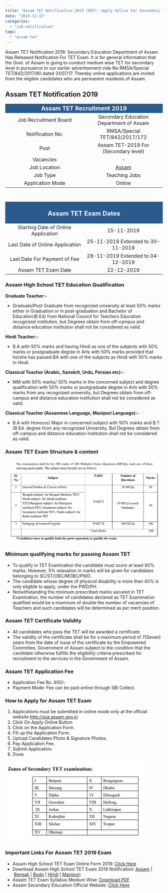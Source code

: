 ```yaml
---
title: "Assam TET Notification 2019 (OUT)- Apply Online For Secondary Teacher Eligibility Test"
date: "2019-11-15"
categories: 
  - "job-notification"
tags: 
  - "assam-tet"
---
```


Assam TET Notification 2019: Secondary Education Department of Assam Has Released Notification For TET Exam. It is for general information that the Govt. of Assam is going to conduct medium wise TET for secondary level in pursuance to our earlier advertisement vide No RMSA/Special TET/842/2017/80 dated 31/07/17. Thereby online applications are invited from the eligible candidates who are permanent residents of Assam.

## **Assam TET Notification 2019**

<table style="border-collapse: collapse; width: 100%;"><tbody><tr><td style="width: 50%; background-color: #2a5a8e; text-align: center;" colspan="2"><span style="font-size: 14pt;"><strong><span style="color: #ffffff;">Assam TET Recruitment 2019</span></strong></span></td></tr><tr><td style="width: 50%; text-align: center;"><span style="font-size: 12pt;">Job Recruitment Board</span></td><td style="width: 50%; text-align: center;"><span style="font-size: 12pt;">Secondary Education Department of Assam</span></td></tr><tr><td style="width: 50%; text-align: center;"><span style="font-size: 12pt;">Notification No.</span></td><td style="width: 50%; text-align: center;"><span style="font-size: 12pt;">RMSA/Special TET/842/2017/172</span></td></tr><tr><td style="width: 50%; text-align: center;"><span style="font-size: 12pt;">Post</span></td><td style="width: 50%; text-align: center;"><span style="font-size: 12pt;">Assam TET-2019 For (Secondary level)</span></td></tr><tr><td style="width: 50%; text-align: center;"><span style="font-size: 12pt;">Vacancies</span></td><td style="width: 50%; text-align: center;"><span style="font-size: 12pt;">-</span></td></tr><tr><td style="width: 50%; text-align: center;"><span style="font-size: 12pt;">Job Location</span></td><td style="width: 50%; text-align: center;"><a href="https://freegovtjobalert.in/assam-govt-job/" target="_blank" rel="noopener noreferrer"><span style="font-size: 12pt;">Assam</span></a></td></tr><tr><td style="width: 50%; text-align: center;"><span style="font-size: 12pt;">Job Type</span></td><td style="width: 50%; text-align: center;"><span style="font-size: 12pt;">Teaching Jobs</span></td></tr><tr><td style="width: 50%; text-align: center;"><span style="font-size: 12pt;">Application Mode</span></td><td style="width: 50%; text-align: center;"><span style="font-size: 12pt;">Online</span></td></tr></tbody></table>

 

<table style="border-collapse: collapse;"><tbody><tr><td style="width: 50%; background-color: #2a5a8e; text-align: center;" colspan="2"><h3><strong><span style="font-size: 15pt; color: #ffffff;">Assam TET Exam Dates</span></strong></h3></td></tr><tr><td style="width: 50%; text-align: center;"><span style="font-size: 12pt;">Starting Date of Online Application</span></td><td style="width: 50%; text-align: center;"><span style="font-size: 12pt;">15-11-2019</span></td></tr><tr><td style="width: 50%; text-align: center;"><span style="font-size: 12pt;">Last Date of Online Application</span></td><td style="width: 50%; text-align: center;"><span style="font-size: 12pt;">25-11-2019 Extended to 30-11-2019</span></td></tr><tr><td style="width: 50%; text-align: center;"><span style="font-size: 12pt;">Last Date For Payment of Fee</span></td><td style="width: 50%; text-align: center;"><span style="font-size: 12pt;">28-11-2019 Extended to 04-12-2019</span></td></tr><tr><td style="width: 50%; text-align: center;"><span style="font-size: 12pt;">Assam TET Exam Date</span></td><td style="width: 50%; text-align: center;"><span style="font-size: 12pt;">22-12-2019</span></td></tr></tbody></table>

### **Assam High School TET Education Qualification**

**Graduate Teacher:-**

- Graduate/Post Graduate from recognized university at least 50% marks either in Graduation or in post-graduation and Bachelor of Education(B.Ed) from National Council for Teachers Education recognized institution, but Degrees obtain from off-campus and distance education institution shall not be considered as valid.

**Hindi Teacher:-**

- B.A with 50% marks and having Hindi as one of the subjects with 50% marks or postgraduate degree in Arts with 50% marks provided that he/she has passed BA with one of the subjects as Hindi with 50% marks in Hindi.

**Classical Teacher (Arabic, Sanskrit, Urdu, Persian etc):-**

- MM with 50% marks/ 50% marks in the concerned subject and degree qualification with 50% marks or postgraduate degree in Arts with 50% marks from any recognized university, but Degrees obtain from off-campus and distance education institution shall not be considered as valid.

**Classical Teacher (Assamese Language, Manipuri Language):-**

- B.A with Honours/ Major in concerned subject with 50% marks and B.T. /B.Ed. degree from any recognized University. But Degrees obtain from off-campus and distance education institution shall not be considered as valid.

### **Assam TET Exam Structure & content**

![Assam TET Notification](images/Assam-TET-Exam-Structure-content.jpg)

### **Minimum qualifying marks for passing Assam TET**

- To qualify in TET Examination the candidate must score at least 60% marks. However, 5% relaxation in marks will be given for candidates belonging to SC/ST/OBC/MOBC/PWD.
- The candidate whose degree of physical disability is more than 40% is only eligible to apply, under the PWD/PH.
- Notwithstanding the minimum prescribed marks secured in TET Examination, the number of candidates declared as TET Examination qualified would be a maximum of double the number of vacancies of Teachers and such candidates will be determined as per merit position.

### **Assam TET Certificate Validity**

- All candidates who pass the TET will be awarded a certificate.
- The validity of the certificate shall be for a maximum period of 7(Seven) years from the date of issue of the certificate by the Empowered Committee, Government of Assam subject to the condition that the candidate otherwise fulfills the eligibility criteria prescribed for recruitment to the services in the Government of Assam.

### **Assam TET Application Fee**

- Application Fee Rs. 400/-
- Payment Mode: Fee can be paid online through SBI Collect.

### **How to Apply for Assam TET Exam**

1. Applications must be submitted in online mode only at the official website http://ssa.assam.gov.in
2. Click On Apply Online Button.
3. Click on the Application Form.
4. Fill up the Application Form.
5. Upload Candidates Photo & Signature Photos.
6. Pay Application Fee.
7. Submit Application.
8. Done

![Assam Tet](images/Zones-of-Secondary-Assam-TET-examination.jpg)

### **Important Links For Assam TET 2019 Exam**

- Assam High School TET Exam Online Form 2019: [Click Here](http://formonline.net/RMSA_SPECIAL_TET/webpages/TetSecondary.html)
- Download Assam High School TET Exam 2019 Notification: [Assam](https://ssa.assam.gov.in/sites/default/files/swf_utility_folder/departments/ssam_medhassu_in_oid_5/latest/tet_regen_ad_assamese.pdf) | [Bengali](https://ssa.assam.gov.in/sites/default/files/swf_utility_folder/departments/ssam_medhassu_in_oid_5/latest/tet_regen_ad_bengali.pdf "Assam TET") | [Bodo](https://ssa.assam.gov.in/sites/default/files/swf_utility_folder/departments/ssam_medhassu_in_oid_5/latest/tet_regen_ad_bodo.pdf "Assam TET") | [Hindi](https://ssa.assam.gov.in/sites/default/files/swf_utility_folder/departments/ssam_medhassu_in_oid_5/latest/tet_regen_ad_hindi.pdf "Assam TET") | [Manipuri](https://ssa.assam.gov.in/sites/default/files/swf_utility_folder/departments/ssam_medhassu_in_oid_5/latest/tet_regen_ad_manipuri.pdf "Assam TET")
- Assam TET Exam Syllabus Medium Wise: [Download PDF](https://ssa.assam.gov.in/sites/default/files/swf_utility_folder/departments/ssam_medhassu_in_oid_5/latest/syllabus_tet_medium_tet.pdf)
- Assam Secondary Education Official Website: [Click Here](https://ssa.assam.gov.in/)
